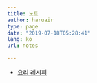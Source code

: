 ```yaml
---
title: 노트
author: haruair
type: page
date: "2019-07-18T05:28:41"
lang: ko
url: notes

---
```


- [요리 레시피](./recipes)

